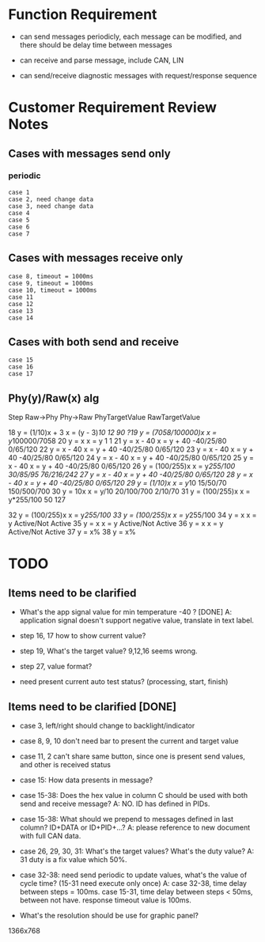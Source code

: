 
# Function Requirement

- can send messages periodicly, each message can be modified, and there should be
  delay time between messages
  
- can receive and parse message, include CAN, LIN

- can send/receive diagnostic messages with request/response sequence

# Customer Requirement Review Notes

## Cases with messages send only

### periodic

	case 1
	case 2, need change data
	case 3, need change data
	case 4
	case 5
	case 6
	case 7

## Cases with messages receive only

	case 8, timeout = 1000ms
	case 9, timeout = 1000ms
	case 10, timeout = 1000ms
	case 11
	case 12
	case 13
	case 14

## Cases with both send and receive

	case 15
    case 16
    case 17

## Phy(y)/Raw(x) alg

Step        Raw->Phy               	Phy->Raw            PhyTargetValue  	RawTargetValue

18 			y = (1/10)x + 3 		x = (y - 3)*10      12                  90
?19         y = (7058/100000)x 		x = y*100000/7058
20 			y = x                   x = y               1                   1
21 			y = x - 40              x = y + 40          -40/25/80           0/65/120
22 			y = x - 40              x = y + 40          -40/25/80           0/65/120
23 			y = x - 40              x = y + 40          -40/25/80           0/65/120
24 			y = x - 40              x = y + 40          -40/25/80           0/65/120
25 			y = x - 40              x = y + 40          -40/25/80           0/65/120
26 			y = (100/255)x          x = y*255/100       30/85/95            76/216/242
27 			y = x - 40              x = y + 40          -40/25/80           0/65/120
28 			y = x - 40              x = y + 40          -40/25/80           0/65/120
29 			y = (1/10)x             x = y*10            15/50/70            150/500/700
30 			y = 10x             	x = y/10            20/100/700          2/10/70
31          y = (100/255)x          x = y*255/100       50                  127

32          y = (100/255)x          x = y*255/100
33          y = (100/255)x          x = y*255/100 
34          y = x                   x = y               Active/Not Active
35          y = x                   x = y               Active/Not Active
36          y = x                   x = y               Active/Not Active
37          y = x%
38          y = x%


# TODO

## Items need to be clarified

- What's the app signal value for min temperature -40 ? [DONE]
A: application signal doesn't support negative value, translate in text label.

- step 16, 17 how to show current value?
- step 19, What's the target value? 9,12,16 seems wrong.
- step 27, value format?
- need present current auto test status? (processing, start, finish)


## Items need to be clarified [DONE]

- case 3, left/right should change to backlight/indicator
- case 8, 9, 10 don't need bar to present the current and target value
- case 11, 2 can't share same button, since one is present send values, and other is received status

- case 15: How data presents in message?

- case 15-38: Does the hex value in column C should be used with both send and receive message?
A: NO. ID has defined in PIDs.

- case 15-38: What should we prepend to messages defined in last column? ID+DATA or ID+PID+...?
A: please reference to new document with full CAN data.

- case 26, 29, 30, 31: What's the target values? What's the duty value?
A: 31 duty is a fix value which 50%.


- case 32-38: need send periodic to update values, what's the value of cycle time? (15-31 need execute only once)
A: case 32-38, time delay between steps = 100ms.
case 15-31, time delay between steps < 50ms, between not have.
response timeout value is 100ms.

- What's the resolution should be use for graphic panel?

1366x768

